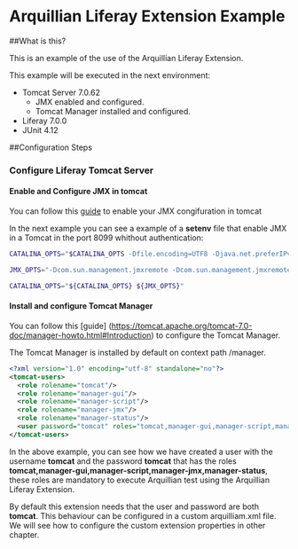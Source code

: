 # Arquillian Liferay Extension Example

##What is this?

This is an example of the use of the Arquillian Liferay Extension.

This example will be executed in the next environment:

* Tomcat Server 7.0.62
  * JMX enabled and configured.
  * Tomcat Manager installed and configured.
* Liferay 7.0.0
* JUnit 4.12

##Configuration Steps

### Configure Liferay Tomcat Server

#### Enable and Configure JMX in tomcat

You can follow this [guide](https://tomcat.apache.org/tomcat-7.0-doc/monitoring.html#Enabling_JMX_Remote) to enable your JMX congifuration in tomcat 

In the next example you can see a example of a **setenv** file that enable JMX in a Tomcat in the port 8099 whithout authentication:

```sh
CATALINA_OPTS="$CATALINA_OPTS -Dfile.encoding=UTF8 -Djava.net.preferIPv4Stack=true -Dorg.apache.catalina.loader.WebappClassLoader.ENABLE_CLEAR_REFERENCES=false -Duser.timezone=GMT -Xmx1024m -XX:MaxPermSize=256m"

JMX_OPTS="-Dcom.sun.management.jmxremote -Dcom.sun.management.jmxremote.authenticate=false -Dcom.sun.management.jmxremote.port=8099 -Dcom.sun.management.jmxremote.ssl=false"

CATALINA_OPTS="${CATALINA_OPTS} ${JMX_OPTS}"
```

#### Install and configure Tomcat Manager

You can follow this [guide] (https://tomcat.apache.org/tomcat-7.0-doc/manager-howto.html#Introduction) to configure the Tomcat Manager.

The Tomcat Manager is installed by default on context path /manager.

```xml
<?xml version="1.0" encoding="utf-8" standalone="no"?>
<tomcat-users>
  <role rolename="tomcat"/>
  <role rolename="manager-gui"/>
  <role rolename="manager-script"/>
  <role rolename="manager-jmx"/>
  <role rolename="manager-status"/>
  <user password="tomcat" roles="tomcat,manager-gui,manager-script,manager-jmx,manager-status" username="tomcat"/>
</tomcat-users>
```

In the above example, you can see how we have created a user with the username **tomcat** and the password **tomcat** that has the roles **tomcat,manager-gui,manager-script,manager-jmx,manager-status**, these roles are mandatory to execute Arquillian test using the Arquillian Liferay Extension.

By default this extension needs that the user and password are both **tomcat**. This behaviour can be configured in a custom arquilliam.xml file. We will see how to configure the custom extension properties in other chapter.
